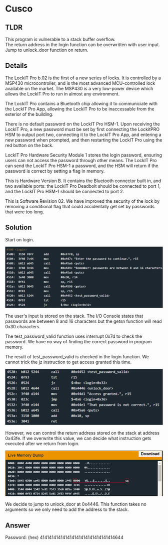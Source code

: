 # Cusco
## TLDR
This program is vulnerable to a stack buffer overflow.  
The return address in the login function can be overwritten with user input.  
Jump to unlock_door function on return.  

## Details
The LockIT Pro b.02  is the first of a new series  of locks. It is
controlled by a  MSP430 microcontroller, and is  the most advanced
MCU-controlled lock available on the  market. The MSP430 is a very
low-power device which allows the LockIT  Pro to run in almost any
environment.

The  LockIT  Pro   contains  a  Bluetooth  chip   allowing  it  to
communiciate with the  LockIT Pro App, allowing the  LockIT Pro to
be inaccessable from the exterior of the building.

There  is no  default  password  on the  LockIT  Pro HSM-1.   Upon
receiving the  LockIT Pro,  a new  password must  be set  by first
connecting the LockitPRO HSM to  output port two, connecting it to
the LockIT Pro App, and entering a new password when prompted, and
then restarting the LockIT Pro using the red button on the back.
    
LockIT Pro Hardware  Security Module 1 stores  the login password,
ensuring users  can not access  the password through  other means.
The LockIT Pro  can send the LockIT Pro HSM-1  a password, and the
HSM will  return if the password  is correct by setting  a flag in
memory.
    
This is Hardware  Version B.  It contains  the Bluetooth connector
built in, and two available  ports: the LockIT Pro Deadbolt should
be  connected to  port  1,  and the  LockIT  Pro  HSM-1 should  be
connected to port 2.

This is Software Revision 02. We have improved the security of the
lock by  removing a conditional  flag that could  accidentally get
set by passwords that were too long.

## Solution
Start on login.

![login](./screenshots/login.png)

The user's input is stored on the stack. The I/O Console states that passwords are between 8 and 16 characters but the getsn function will read 0x30 characters.

The test_password_valid function uses interrupt 0x7d to check the password. We have no way of finding the correct password in program memory.

The result of test_password_valid is checked in the login function. We cannot trick the jz instruction to get access granted this time.

![login2](./screenshots/login2.png)

However, we can control the return address stored on the stack at address 0x43fe. If we overwrite this value, we can decide what instruction gets executed after we return from login.

![memory](./screenshots/memory.png)

We decide to jump to unlock_door at 0x4446. This function takes no arguments so we only need to add the address to the stack.

## Answer
Password: (hex) 414141414141414141414141414141414644
